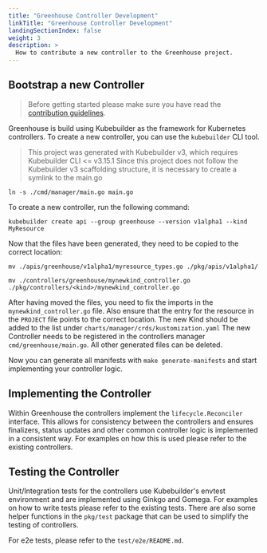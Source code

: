 ```yaml
---
title: "Greenhouse Controller Development"
linkTitle: "Greenhouse Controller Development"
landingSectionIndex: false
weight: 3
description: >
  How to contribute a new controller to the Greenhouse project.
---
```


## Bootstrap a new Controller

> Before getting started please make sure you have read the [contribution guidelines](https://github.com/cloudoperators/greenhouse/blob/main/CONTRIBUTING.md).

Greenhouse is build using Kubebuilder as the framework for Kubernetes controllers. To create a new controller, you can use the `kubebuilder` CLI tool.

> This project was generated with Kubebuilder v3, which requires Kubebuilder CLI <= v3.15.1
> Since this project does not follow the Kubebuilder v3 scaffolding structure, it is necessary to create a symlink to the main.go

```shell
ln -s ./cmd/manager/main.go main.go
```

To create a new controller, run the following command:

```shell
kubebuilder create api --group greenhouse --version v1alpha1 --kind MyResource
```

Now that the files have been generated, they need to be copied to the correct location:

```shell
mv ./apis/greenhouse/v1alpha1/myresource_types.go ./pkg/apis/v1alpha1/

mv ./controllers/greenhouse/mynewkind_controller.go ./pkg/controllers/<kind>/mynewkind_controller.go
```

After having moved the files, you need to fix the imports in the `mynewkind_controller.go` file.
Also ensure that the entry for the resource in the `PROJECT` file points to the correct location.
The new Kind should be added to the list under `charts/manager/crds/kustomization.yaml`
The new Controller needs to be registered in the controllers manager `cmd/greenhouse/main.go`.
All other generated files can be deleted.

Now you can generate all manifests with `make generate-manifests` and start implementing your controller logic.

## Implementing the Controller

Within Greenhouse the controllers implement the `lifecycle.Reconciler` interface. This allows for consistency between the controllers and ensures finalizers, status updates and other common controller logic is implemented in a consistent way. For examples on how this is used please refer to the existing controllers.

## Testing the Controller

Unit/Integration tests for the controllers use Kubebuilder's envtest environment and are implemented using Ginkgo and Gomega. For examples on how to write tests please refer to the existing tests. There are also some helper functions in the `pkg/test` package that can be used to simplify the testing of controllers.

For e2e tests, please refer to the `test/e2e/README.md`.
